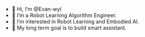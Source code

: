- 👋 Hi, I’m @Evan-wyl
- 👀 I’m a Robot Learning Algorithm Engineer.
- 🌱 I’m interested in Robot Learning and Embodied AI.
- 🍁 My long term goal is to build smart assistant.
 
<!---
Evan-wyl/Evan-wyl is a ✨ special ✨ repository because its `README.md` (this file) appears on your GitHub profile.
You can click the Preview link to take a look at your changes.
--->
